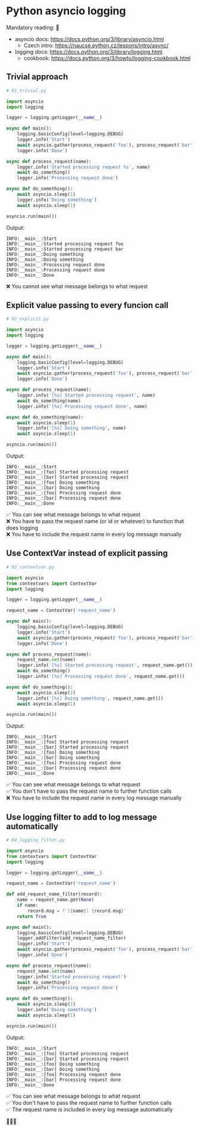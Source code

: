 Python asyncio logging
======================

Mandatory reading: 🙂

- asyncio docs: https://docs.python.org/3/library/asyncio.html
  - Czech intro: https://naucse.python.cz/lessons/intro/async/
- logging docs: https://docs.python.org/3/library/logging.html
  - cookbook: https://docs.python.org/3/howto/logging-cookbook.html


Trivial approach
----------------

```python
# 01_trivial.py

import asyncio
import logging

logger = logging.getLogger(__name__)

async def main():
    logging.basicConfig(level=logging.DEBUG)
    logger.info('Start')
    await asyncio.gather(process_request('foo'), process_request('bar'))
    logger.info('Done')

async def process_request(name):
    logger.info('Started processing request %s', name)
    await do_something()
    logger.info('Processing request done')

async def do_something():
    await asyncio.sleep(1)
    logger.info('Doing something')
    await asyncio.sleep(1)

asyncio.run(main())
```

Output:

```
INFO:__main__:Start
INFO:__main__:Started processing request foo
INFO:__main__:Started processing request bar
INFO:__main__:Doing something
INFO:__main__:Doing something
INFO:__main__:Processing request done
INFO:__main__:Processing request done
INFO:__main__:Done
```

❌ You cannot see what message belongs to what request


Explicit value passing to every funcion call
--------------------------------------------

```python
# 02_explicit.py

import asyncio
import logging

logger = logging.getLogger(__name__)

async def main():
    logging.basicConfig(level=logging.DEBUG)
    logger.info('Start')
    await asyncio.gather(process_request('foo'), process_request('bar'))
    logger.info('Done')

async def process_request(name):
    logger.info('[%s] Started processing request', name)
    await do_something(name)
    logger.info('[%s] Processing request done', name)

async def do_something(name):
    await asyncio.sleep(1)
    logger.info('[%s] Doing something', name)
    await asyncio.sleep(1)

asyncio.run(main())
```

Output:

```
INFO:__main__:Start
INFO:__main__:[foo] Started processing request
INFO:__main__:[bar] Started processing request
INFO:__main__:[foo] Doing something
INFO:__main__:[bar] Doing something
INFO:__main__:[foo] Processing request done
INFO:__main__:[bar] Processing request done
INFO:__main__:Done
```

✅ You can see what message belongs to what request<br>
❌ You have to pass the request name (or id or whatever) to function that does logging<br>
❌ You have to include the request name in every log message manually 


Use ContextVar instead of explicit passing
------------------------------------------

```python
# 03_contextvar.py

import asyncio
from contextvars import ContextVar
import logging

logger = logging.getLogger(__name__)

request_name = ContextVar('request_name')

async def main():
    logging.basicConfig(level=logging.DEBUG)
    logger.info('Start')
    await asyncio.gather(process_request('foo'), process_request('bar'))
    logger.info('Done')

async def process_request(name):
    request_name.set(name)
    logger.info('[%s] Started processing request', request_name.get())
    await do_something()
    logger.info('[%s] Processing request done', request_name.get())

async def do_something():
    await asyncio.sleep(1)
    logger.info('[%s] Doing something', request_name.get())
    await asyncio.sleep(1)

asyncio.run(main())
```

Output:

```
INFO:__main__:Start
INFO:__main__:[foo] Started processing request
INFO:__main__:[bar] Started processing request
INFO:__main__:[foo] Doing something
INFO:__main__:[bar] Doing something
INFO:__main__:[foo] Processing request done
INFO:__main__:[bar] Processing request done
INFO:__main__:Done
```

✅ You can see what message belongs to what request<br>
✅ You don't have to pass the request name to further function calls<br>
❌ You have to include the request name in every log message manually


Use logging filter to add to log message automatically
------------------------------------------------------

```python
# 04_logging_filter.py

import asyncio
from contextvars import ContextVar
import logging

logger = logging.getLogger(__name__)

request_name = ContextVar('request_name')

def add_request_name_filter(record):
    name = request_name.get(None)
    if name:
        record.msg = f'[{name}] {record.msg}'
    return True

async def main():
    logging.basicConfig(level=logging.DEBUG)
    logger.addFilter(add_request_name_filter)
    logger.info('Start')
    await asyncio.gather(process_request('foo'), process_request('bar'))
    logger.info('Done')

async def process_request(name):
    request_name.set(name)
    logger.info('Started processing request')
    await do_something()
    logger.info('Processing request done')

async def do_something():
    await asyncio.sleep(1)
    logger.info('Doing something')
    await asyncio.sleep(1)

asyncio.run(main())
```

Output:

```
INFO:__main__:Start
INFO:__main__:[foo] Started processing request
INFO:__main__:[bar] Started processing request
INFO:__main__:[foo] Doing something
INFO:__main__:[bar] Doing something
INFO:__main__:[foo] Processing request done
INFO:__main__:[bar] Processing request done
INFO:__main__:Done
```


✅ You can see what message belongs to what request<br>
✅ You don't have to pass the request name to further function calls<br>
✅ The request name is included in every log message automatically

🎉🎉🎉
